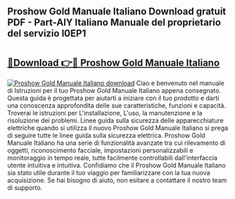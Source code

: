 ## Proshow Gold Manuale Italiano Download gratuit PDF - Part-AlY Italiano Manuale del proprietario del servizio l0EP1

# <h2><a href="http://dffdrre.blite.top/?on=Proshow+Gold+Manuale+Italiano">🔗Download 👉🔴 Proshow Gold Manuale Italiano</a></h2>

[![Proshow Gold Manuale Italiano download](https://i.imgur.com/lujVjoI.png)](http://dffdrre.blite.top/?on=Proshow+Gold+Manuale+Italiano)
Ciao e benvenuto nel manuale di Istruzioni per il tuo Proshow Gold Manuale Italiano appena consegnato. Questa guida è progettata per aiutarti a iniziare con il tuo prodotto e darti una conoscenza approfondita delle sue caratteristiche, funzioni e capacità. Troverai le istruzioni per L'installazione, L'uso, la manutenzione e la risoluzione dei problemi. Linee guida sulla sicurezza delle apparecchiature elettriche quando si utilizza il nuovo Proshow Gold Manuale Italiano si prega di seguire tutte le linee guida sulla sicurezza elettrica. Proshow Gold Manuale Italiano ha una serie di funzionalità avanzate tra cui rilevamento di oggetti, riconoscimento facciale, impostazioni personalizzabili e monitoraggio in tempo reale, tutte facilmente controllabili dall'interfaccia utente intuitiva e intuitiva. Confidiamo che il Proshow Gold Manuale Italiano sia stato utile durante il tuo viaggio per familiarizzare con la tua nuova acquisizione. Se hai bisogno di aiuto, non esitare a contattare il nostro team di supporto.
